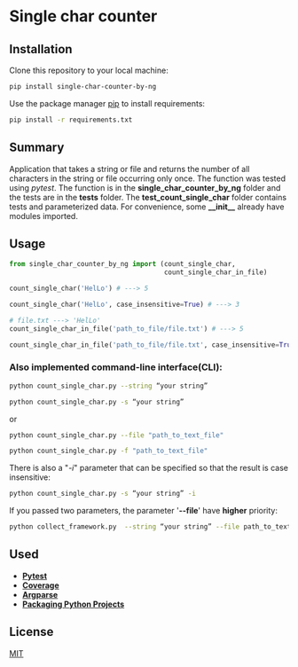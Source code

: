 # Single char counter

## Installation
Clone this repository to your local machine:

```bash
pip install single-char-counter-by-ng
```

Use the package manager [pip](https://pip.pypa.io/en/stable/) to install requirements:

```bash
pip install -r requirements.txt
```

## Summary
Application that takes a string or file and returns the number of all characters in the string or file occurring only once.
The function was tested using *pytest*. The function is in the **single_char_counter_by_ng** folder and the tests are in the **tests** folder. The **test_count_single_char** folder contains tests and parameterized data. For convenience, some **\_\_init\_\_** already have modules imported. <br/> 

## Usage

```python
from single_char_counter_by_ng import (count_single_char, 
                                       count_single_char_in_file)

count_single_char('HelLo') # ---> 5

count_single_char('HelLo', case_insensitive=True) # ---> 3

# file.txt ---> 'HelLo'
count_single_char_in_file('path_to_file/file.txt') # ---> 5

count_single_char_in_file('path_to_file/file.txt', case_insensitive=True) # ---> 3
```

### Also implemented command-line interface(**CLI**):

```bash
python count_single_char.py --string “your string”
```

```bash
python count_single_char.py -s “your string”
```

or

```bash
python count_single_char.py --file "path_to_text_file"
```

```bash
python count_single_char.py -f "path_to_text_file"
```

There is also a "*-i*" parameter that can be specified so that the result is case insensitive:

```bash
python count_single_char.py -s “your string” -i
```

If you passed two parameters, the parameter '**--file**' have **higher** priority:

```bash
python collect_framework.py  --string “your string” --file path_to_text_file
```

## Used

- **[Pytest](https://docs.pytest.org/en/latest/)**
- **[Coverage](https://coverage.readthedocs.io/en/coverage-5.1/#quick-start)**
- **[Argparse](https://docs.python.org/3.3/library/argparse.html)**
- **[Packaging Python Projects](https://packaging.python.org/en/latest/tutorials/packaging-projects/)**

## License

[MIT](https://choosealicense.com/licenses/mit/)